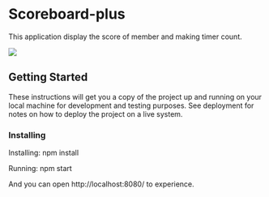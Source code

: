 


# Scoreboard-plus

This application display the score of member and making timer count.

<img src='http://i.imgur.com/PF1NhtU.png'>


## Getting Started

These instructions will get you a copy of the project up and running on your local machine for development and testing purposes. See deployment for notes on how to deploy the project on a live system.


### Installing

Installing:
  npm install

Running:
  npm start

And you can open http://localhost:8080/ to experience.
